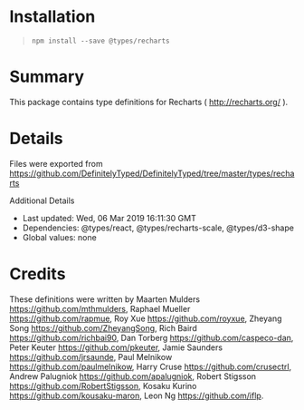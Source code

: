 # Installation
> `npm install --save @types/recharts`

# Summary
This package contains type definitions for Recharts ( http://recharts.org/ ).

# Details
Files were exported from https://github.com/DefinitelyTyped/DefinitelyTyped/tree/master/types/recharts

Additional Details
 * Last updated: Wed, 06 Mar 2019 16:11:30 GMT
 * Dependencies: @types/react, @types/recharts-scale, @types/d3-shape
 * Global values: none

# Credits
These definitions were written by Maarten Mulders <https://github.com/mthmulders>, Raphael Mueller <https://github.com/rapmue>, Roy Xue <https://github.com/royxue>, Zheyang Song <https://github.com/ZheyangSong>, Rich Baird <https://github.com/richbai90>, Dan Torberg <https://github.com/caspeco-dan>, Peter Keuter <https://github.com/pkeuter>, Jamie Saunders <https://github.com/jrsaunde>, Paul Melnikow <https://github.com/paulmelnikow>, Harry Cruse <https://github.com/crusectrl>, Andrew Palugniok <https://github.com/apalugniok>, Robert Stigsson <https://github.com/RobertStigsson>, Kosaku Kurino <https://github.com/kousaku-maron>, Leon Ng <https://github.com/iflp>.
